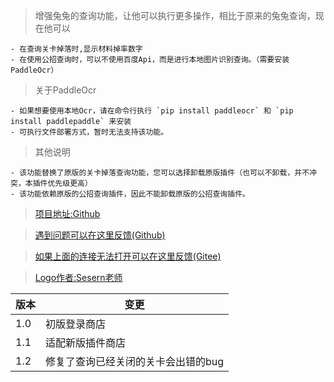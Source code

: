 > 增强兔兔的查询功能，让他可以执行更多操作，相比于原来的兔兔查询，现在他可以

    - 在查询关卡掉落时,显示材料掉率数字
    - 在使用公招查询时，可以不使用百度Api，而是进行本地图片识别查询。（需要安装PaddleOcr）

> 关于PaddleOcr

    - 如果想要使用本地Ocr，请在命令行执行 `pip install paddleocr` 和 `pip install paddlepaddle` 来安装
    - 可执行文件部署方式，暂时无法支持该功能。

> 其他说明

    - 该功能替换了原版的关卡掉落查询功能，您可以选择卸载原版插件（也可以不卸载，并不冲突，本插件优先级更高）
    - 该功能依赖原版的公招查询插件，因此不能卸载原版的公招查询插件。

> [项目地址:Github](https://github.com/hsyhhssyy/amiyabot-arknights-hsyhhssyy-enhanced/)

> [遇到问题可以在这里反馈(Github)](https://github.com/hsyhhssyy/amiyabot-arknights-hsyhhssyy-enhanced/issues/new/)

> [如果上面的连接无法打开可以在这里反馈(Gitee)](https://gitee.com/hsyhhssyy/amiyabot-plugin-bug-report/issues/new)

> [Logo作者:Sesern老师](https://space.bilibili.com/305550122)

|  版本   | 变更  |
|  ----  | ----  |
| 1.0  | 初版登录商店 |
| 1.1  | 适配新版插件商店 |
| 1.2  | 修复了查询已经关闭的关卡会出错的bug |